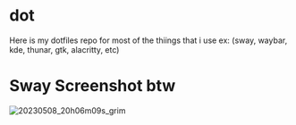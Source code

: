 # dot
Here is my dotfiles repo for most of the thiings that i use ex: (sway, waybar, kde, thunar, gtk, alacritty, etc)

# Sway Screenshot btw
![20230508_20h06m09s_grim](https://user-images.githubusercontent.com/82821885/236968430-ed58adbb-4246-492b-a69b-81a10f406f97.png)
